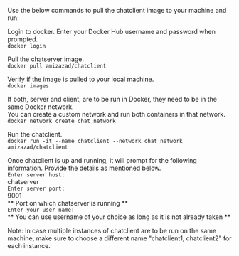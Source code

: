Use the below commands to pull the chatclient image to your machine and run:

Login to docker. Enter your Docker Hub username and password when prompted.  
`docker login`

Pull the chatserver image.  
`docker pull amizazad/chatclient`

Verify if the image is pulled to your local machine.  
`docker images`

If both, server and client, are to be run in Docker, they need to be in the same Docker network.  
You can create a custom network and run both containers in that network.  
`docker network create chat_network`

Run the chatclient.  
`docker run -it --name chatclient --network chat_network amizazad/chatclient`

Once chatclient is up and running, it will prompt for the following information. Provide the details as mentioned below.  
`Enter server host:`  
chatserver  
`Enter server port:`  
9001  
** Port on which chatserver is running **  
`Enter your user name:`  
** You can use username of your choice as long as it is not already taken **

Note: In case multiple instances of chatclient are to be run on the same machine, make sure to choose a different name "chatclient1, chatclient2" for each instance.
